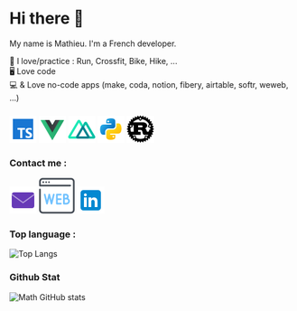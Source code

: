 # Hi there 👋

My name is Mathieu. I'm a French developer.

🥇 I love/practice : Run, Crossfit, Bike, Hike, ...
<br/>
🖥️ Love code
<br/>
💻 & Love no-code apps (make, coda, notion, fibery, airtable, softr, weweb, ...) 
<br/>
###
![typeScript](https://github.com/math-dev-24/math-dev-24/blob/main/asset/ts_48.png)
![vueJs](https://github.com/math-dev-24/math-dev-24/blob/main/asset/vue_48.png)
![nuxt](https://github.com/math-dev-24/math-dev-24/blob/main/asset/nuxt_48.png)
![python](https://github.com/math-dev-24/math-dev-24/blob/main/asset/icons8-python-48.png)
![rust](https://github.com/math-dev-24/math-dev-24/blob/main/asset/icons8-rust-48.png)

### Contact me :
[![ici](https://github.com/math-dev-24/math-dev-24/blob/main/asset/email_48.png)](mailto:mathieu.busse24@gmail.com?subject=contact)
[![image](https://github.com/math-dev-24/math-dev-24/blob/main/asset/web_64.png)](https://mathieu-busse.dev/contact)
[![imageLinkedin](https://github.com/math-dev-24/math-dev-24/blob/main/asset/link_48.png)](www.linkedin.com/in/math-froid-dev)

### Top language : 
![Top Langs](https://github-readme-stats.vercel.app/api/top-langs/?username=math-dev-24&layout=donut&theme=merko)

### Github Stat 
![Math GitHub stats](https://github-readme-stats.vercel.app/api?username=math-dev-24&show_icons=true&theme=merko)
 

